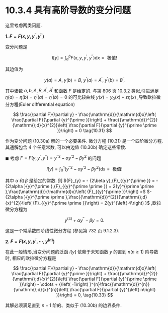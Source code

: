 # 10.3.4 具有高阶导数的变分问题

这里考虑两类问题.

**1. $F = F\left( {x, y,{y}^{\prime },{y}^{\prime \prime }}\right)$**

变分问题是

$$
I\left\lbrack  y\right\rbrack   = {\int }_{a}^{b}F\left( {x, y,{y}^{\prime },{y}^{\prime \prime }}\right) \mathrm{d}x = \text{ 极值! } \tag{10.30a}
$$

其边值为

$$
y\left( a\right)  = A,\;y\left( b\right)  = B,\;{y}^{\prime }\left( a\right)  = {A}^{\prime },\;{y}^{\prime }\left( b\right)  = {B}^{\prime }, \tag{10.30b}
$$

其中诸数 $a, b, A, B,{A}^{\prime },{B}^{\prime }$ 和函数 $F$ 是给定的. 与第 806 页 10.3.2 类似,引进满足 $\eta \left( a\right)  = \eta \left( b\right)  = {\eta }^{\prime }\left( a\right)  = {\eta }^{\prime }\left( b\right)  = 0$ 的可比较曲线 $y\left( x\right)  = {y}_{0}\left( x\right)  + {\varepsilon \eta }\left( x\right)$ ,导致欧拉微分方程(Euler differential equation)

$$
\frac{\partial F}{\partial y} - \frac{\mathrm{d}}{\mathrm{d}x}\left( \frac{\partial F}{\partial {y}^{\prime }}\right)  + \frac{{\mathrm{d}}^{2}}{\mathrm{\;d}{x}^{2}}\left( \frac{\partial F}{\partial {y}^{\prime \prime }}\right)  = 0 \tag{10.31}
$$

作为变分问题 (10.30a) 解的一个必要条件. 微分方程 (10.31) 是一个四阶微分方程. 其通解包含 4 个任意常数, 可以由边值 (10.30b) 确定这些常数.

$\blacksquare$ 考虑 $F = F\left( {y,{y}^{\prime },{y}^{\prime \prime }}\right)  = {y}^{\prime \prime 2} - \alpha {y}^{\prime 2} - \beta {y}^{2}$ 的问题

$$
I\left\lbrack  y\right\rbrack   = {\int }_{0}^{1}\left( {{y}^{\prime \prime 2} - \alpha {y}^{\prime 2} - \beta {y}^{2}}\right) \mathrm{d}x = \text{ 极值! } \tag{10.32a}
$$

其中 $\alpha$ 和 $\beta$ 是给定的常数. 则 ${F}_{y} =  - {2\beta y},{F}_{{y}^{\prime }} =  - {2\alpha }{y}^{\prime },{F}_{{y}^{\prime \prime }} = 2{y}^{\prime \prime },\frac{\mathrm{d}}{\mathrm{d}x}\left( {F}_{{y}^{\prime }}\right)  =$ $- {2\alpha }{y}^{\prime \prime },\frac{{\mathrm{d}}^{2}}{\mathrm{\;d}{x}^{2}}\left( {F}_{{y}^{\prime \prime }}\right)  = 2{y}^{\left( 4\right) }$ ,欧拉微分方程为

$$
{y}^{\left( 4\right) } + \alpha {y}^{\prime \prime } - {\beta y} = 0. \tag{10.32b}
$$

这是一个常系数四阶线性微分方程 (参见第 732 页 9.1.2.3).

**2. $F = F\left( {x, y,{y}^{\prime },\cdots ,{y}^{\left( n\right) }}\right)$**

在此一般情形,当变分问题的泛函 $I\left\lbrack  y\right\rbrack$ 依赖于未知函数 $y$ 的直到 $n\left( {n \geq  1}\right)$ 阶导数时, 相应的欧拉微分方程是

$$
\frac{\partial F}{\partial y} - \frac{\mathrm{d}}{\mathrm{d}x}\left( \frac{\partial F}{\partial {y}^{\prime }}\right)  + \frac{{\mathrm{d}}^{2}}{\mathrm{\;d}{x}^{2}}\left( \frac{\partial F}{\partial {y}^{\prime \prime }}\right)  - \cdots  + {\left( -1\right) }^{n}\frac{{\mathrm{d}}^{n}}{\mathrm{\;d}{x}^{n}}\left( \frac{\partial F}{\partial {y}^{\left( n\right) }}\right)  = 0, \tag{10.33}
$$

其解必须满足直到 $n - 1$ 阶的、类似于 (10.30b) 的边界条件.
